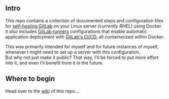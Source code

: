 ## Intro

This repo contains a collection of documented steps and configuration files for [self-hosting GitLab](https://docs.gitlab.com/ee/install/) on your Linux server _(currently RHEL)_ using Docker.
It also includes [GitLab runners](https://docs.gitlab.com/runner/install/) configurations that enable automatic application deployment with [GitLab's CI/CD](https://docs.gitlab.com/ee/ci/), all containerized within Docker.

This was primarily intended for myself and for future instances of myself, whenever I might need to set up a server with this configuration.<br>
But why not just make it public? That way, I'll be forced to put more effort into it, and even I'll benefit from it in the future.

## Where to begin
Head over to the [wiki](../../wiki) of this repo...
